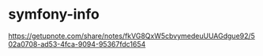 # symfony-info





https://getupnote.com/share/notes/fkVG8QxW5cbvymedeuUUAGdgue92/502a0708-ad53-4fca-9094-95367fdc1654
